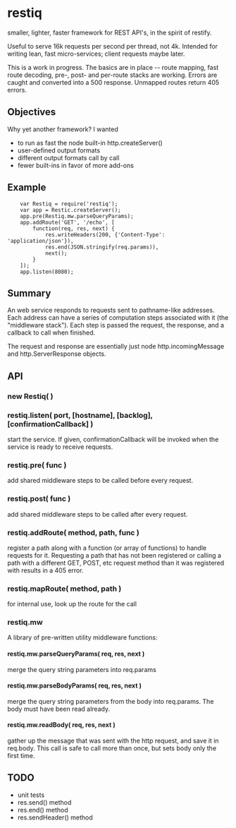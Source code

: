 restiq
======

smaller, lighter, faster framework for REST API's, in the spirit of restify.

Useful to serve 16k requests per second per thread, not 4k.  Intended for
writing lean, fast micro-services; client requests maybe later.

This is a work in progress.  The basics are in place -- route mapping, fast
route decoding, pre-, post- and per-route stacks are working.  Errors are caught
and converted into a 500 response.  Unmapped routes return 405 errors.


Objectives
----------

Why yet another framework?  I wanted

- to run as fast the node built-in http.createServer()
- user-defined output formats
- different output formats call by call
- fewer built-ins in favor of more add-ons


Example
-------

        var Restiq = require('restiq');
        var app = Restic.createServer();
        app.pre(Restiq.mw.parseQueryParams);
        app.addRoute('GET', '/echo', [
            function(req, res, next) {
                res.writeHeaders(200, {'Content-Type': 'application/json'}),
                res.end(JSON.stringify(req.params)),
                next();
            }
        ]);
        app.listen(8080);


Summary
-------

An web service responds to requests sent to pathname-like addresses.  Each
address can have a series of computation steps associated with it (the
"middleware stack").  Each step is passed the request, the response, and a
callback to call when finished.

The request and response are essentially just node http.incomingMessage and
http.ServerResponse objects.


API
---

### new Restiq( )

### restiq.listen( port, [hostname], [backlog], [confirmationCallback] )

start the service.  If given, confirmationCallback will be invoked when the
service is ready to receive requests.

### restiq.pre( func )

add shared middleware steps to be called before every request.

### restiq.post( func )

add shared middleware steps to be called after every request.

### restiq.addRoute( method, path, func )

register a path along with a function (or array of functions) to handle
requests for it.  Requesting a path that has not been registered or calling a
path with a different GET, POST, etc request method than it was registered
with results in a 405 error.

### restiq.mapRoute( method, path )

for internal use, look up the route for the call

### restiq.mw

A library of pre-written utility middleware functions:

#### restiq.mw.parseQueryParams( req, res, next )

merge the query string parameters into req.params

#### restiq.mw.parseBodyParams( req, res, next )

merge the query string parameters from the body into req.params.  The body
must have been read already.

#### restiq.mw.readBody( req, res, next )

gather up the message that was sent with the http request, and save it in
req.body.  This call is safe to call more than once, but sets body only the
first time.


TODO
----

- unit tests
- res.send() method
- res.end() method
- res.sendHeader() method
